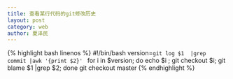 ```yaml
---
title: 查看某行代码的git修改历史
layout: post
category: web
author: 夏泽民
---
```

<!-- more -->
{% highlight bash linenos %}
 #!/bin/bash
version=`git log $1  |grep commit |awk '{print $2}' `
for i in $version;
do
 echo $i ;
 git checkout $i;
git blame $1  |grep $2;
 done
git checkout master
{% endhighlight %}

